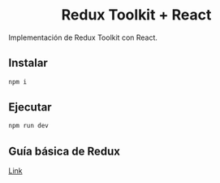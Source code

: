 <h1 align="center">Redux Toolkit + React</h1>

Implementación de Redux Toolkit con React.

## Instalar

```bash
npm i
```

## Ejecutar

```bash
npm run dev
```

## Guía básica de Redux

[Link](https://luisblog.vercel.app/redux/inicio)